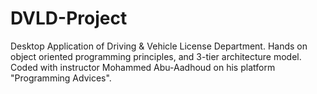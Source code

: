 # DVLD-Project
Desktop Application of Driving &amp; Vehicle License Department.
Hands on object oriented programming principles, and 3-tier architecture model.
Coded with instructor Mohammed Abu-Aadhoud on his platform "Programming Advices".
